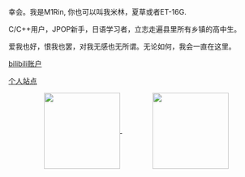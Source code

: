 幸会。我是M1Rin, 你也可以叫我米林，夏草或者ET-16G.

C/C++用户，JPOP新手，日语学习者，立志走遍县里所有乡镇的高中生。

爱我也好，恨我也罢，对我无感也无所谓。无论如何，我会一直在这里。

[bilibili账户](https://space.bilibili.com/1870371885)

[个人站点](https://xiacao0512.github.io/)

<p align="center">
<a href="https://github.com/anuraghazra/github-readme-stats">
  <img align="center" height="150px"  src="https://github-readme-stats.vercel.app/api?username=Lyrikp&count_private=true&show_icons=true&theme=graywhite&show_owner=true" />
</a>
  &emsp;&emsp;&emsp;&emsp;
<a href="https://github.com/anuraghazra/github-readme-stats">
  <img align="center" height="150px"  src="https://github-readme-stats.vercel.app/api/top-langs/?username=Lyrikp&theme=graywhite&layout=compact" />
</a>
</p>
